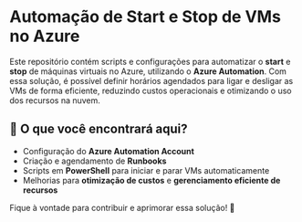 # Automação de Start e Stop de VMs no Azure

Este repositório contém scripts e configurações para automatizar o **start** e **stop** de máquinas virtuais no Azure, utilizando o **Azure Automation**. Com essa solução, é possível definir horários agendados para ligar e desligar as VMs de forma eficiente, reduzindo custos operacionais e otimizando o uso dos recursos na nuvem.

## 📌 O que você encontrará aqui?
- Configuração do **Azure Automation Account**  
- Criação e agendamento de **Runbooks**  
- Scripts em **PowerShell** para iniciar e parar VMs automaticamente  
- Melhorias para **otimização de custos** e **gerenciamento eficiente de recursos**  

Fique à vontade para contribuir e aprimorar essa solução! 🚀
